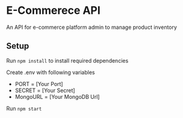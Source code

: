 # E-Commerece API
An API for e-commerce platform admin to manage product inventory

## Setup

Run `npm install` to install required dependencies

Create .env with following variables
- PORT = [Your Port]
- SECRET = [Your Secret]
- MongoURL = [Your MongoDB Url]

Run `npm start`
